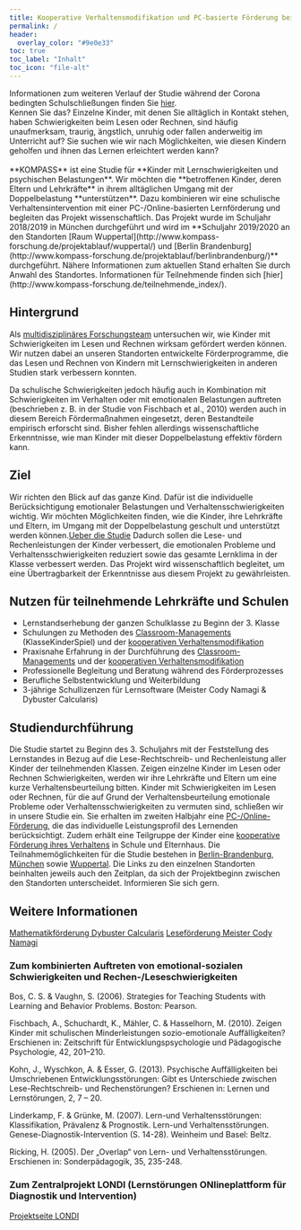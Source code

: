 ```yaml
---
title: Kooperative Verhaltensmodifikation und PC-basierte Förderung bei Verhaltensauffälligkeiten und Schulschwierigkeiten
permalink: /
header:
  overlay_color: "#9e0e33"
toc: true
toc_label: "Inhalt"
toc_icon: "file-alt"
---
```

<aside class="notice--primary">
Informationen zum weiteren Verlauf der Studie während der Corona bedingten Schulschließungen finden Sie <a href="http://www.kompass-forschung.de/teilnehmende_index/">hier</a>.
</aside>
<aside class="notice--primary">
Kennen Sie das? Einzelne Kinder, mit denen Sie alltäglich in Kontakt stehen, haben Schwierigkeiten beim Lesen oder Rechnen, sind häufig unaufmerksam, traurig, ängstlich, unruhig oder fallen anderweitig im Unterricht auf?
Sie suchen wie wir nach Möglichkeiten, wie diesen Kindern geholfen und ihnen das Lernen erleichtert werden kann?  
</aside>  
  <br> **KOMPASS** ist eine Studie für **Kinder mit Lernschwierigkeiten und psychischen Belastungen**. Wir möchten die **betroffenen Kinder, deren Eltern und Lehrkräfte** in ihrem alltäglichen Umgang mit der Doppelbelastung **unterstützen**.  
  Dazu kombinieren wir eine schulische Verhaltensintervention mit einer PC-/Online-basierten Lernförderung und begleiten das Projekt wissenschaftlich.  
  Das Projekt wurde im Schuljahr 2018/2019 in München durchgeführt und wird im **Schuljahr 2019/2020 an den Standorten [Raum Wuppertal](http://www.kompass-forschung.de/projektablauf/wuppertal/) und [Berlin Brandenburg](http://www.kompass-forschung.de/projektablauf/berlinbrandenburg/)** durchgeführt. Nähere Informationen zum aktuellen Stand erhalten Sie durch Anwahl des Standortes. Informationen für Teilnehmende finden sich [hier](http://www.kompass-forschung.de/teilnehmende_index/).

## Hintergrund
Als [multidisziplinäres Forschungsteam](http://www.kompass-forschung.de/team/) untersuchen wir, wie Kinder mit Schwierigkeiten im Lesen und Rechnen wirksam gefördert werden können. Wir nutzen dabei an unseren Standorten entwickelte Förderprogramme, die das Lesen und Rechnen von Kindern mit Lernschwierigkeiten in anderen Studien stark verbessern konnten. 

Da schulische Schwierigkeiten jedoch häufig auch in Kombination mit Schwierigkeiten im Verhalten oder mit emotionalen Belastungen auftreten (beschrieben z. B. in der Studie von Fischbach et al., 2010) werden auch in diesem Bereich Fördermaßnahmen eingesetzt, deren Bestandteile empirisch erforscht sind. 
Bisher fehlen allerdings wissenschaftliche Erkenntnisse, wie man Kinder mit dieser Doppelbelastung effektiv fördern kann.

## Ziel
Wir richten den Blick auf das ganze Kind. Dafür ist die individuelle Berücksichtigung emotionaler Belastungen und Verhaltensschwierigkeiten wichtig. 
Wir möchten Möglichkeiten finden, wie die Kinder, ihre Lehrkräfte und Eltern, im Umgang mit der Doppelbelastung geschult und unterstützt werden können.[Ueber die Studie](www.kompass-forschung.de/ueber-die-studie/)
Dadurch sollen die Lese- und Rechenleistungen der Kinder verbessert, die emotionalen Probleme und Verhaltensschwierigkeiten reduziert sowie das gesamte Lernklima in der Klasse verbessert werden.
Das Projekt wird wissenschaftlich begleitet, um eine Übertragbarkeit der Erkenntnisse aus diesem Projekt zu gewährleisten.

## Nutzen für teilnehmende Lehrkräfte und Schulen
-	Lernstandserhebung der ganzen Schulklasse zu Beginn der 3. Klasse
- Schulungen zu Methoden des [Classroom-Managements](http://www.kompass-forschung.de/ueber-die-studie/interventionen/#ii-pc-gest%C3%BCtzte-f%C3%B6rderung-der-schulischen-leistungsschw%C3%A4chen) (KlasseKinderSpiel) und der [kooperativen Verhaltensmodifikation](http://www.kompass-forschung.de/ueber-die-studie/interventionen/#ii-pc-gest%C3%BCtzte-f%C3%B6rderung-der-schulischen-leistungsschw%C3%A4chen)
- Praxisnahe Erfahrung in der Durchführung des [Classroom-Managements](http://www.kompass-forschung.de/ueber-die-studie/interventionen/#ii-pc-gest%C3%BCtzte-f%C3%B6rderung-der-schulischen-leistungsschw%C3%A4chen) und der [kooperativen Verhaltensmodifikation](http://www.kompass-forschung.de/ueber-die-studie/interventionen/#ii-pc-gest%C3%BCtzte-f%C3%B6rderung-der-schulischen-leistungsschw%C3%A4chen)
- Professionelle Begleitung und Beratung während des Förderprozesses
- Berufliche Selbstentwicklung und Weiterbildung
- 3-jährige Schullizenzen für Lernsoftware (Meister Cody Namagi & Dybuster Calcularis)

## Studiendurchführung
Die Studie startet zu Beginn des 3. Schuljahrs mit der Feststellung des Lernstandes in Bezug auf die Lese-Rechtschreib- und Rechenleistung aller Kinder der teilnehmenden Klassen.
Zeigen einzelne Kinder im Lesen oder Rechnen Schwierigkeiten, werden wir ihre Lehrkräfte und Eltern um eine kurze Verhaltensbeurteilung bitten.
Kinder mit Schwierigkeiten im Lesen oder Rechnen, für die auf Grund der Verhaltensbeurteilung emotionale Probleme oder Verhaltensschwierigkeiten zu vermuten sind, schließen wir in unsere Studie ein. 
Sie erhalten im zweiten Halbjahr eine [PC-/Online-Förderung](http://www.kompass-forschung.de/ueber-die-studie/interventionen/#ii-pc-gest%C3%BCtzte-f%C3%B6rderung-der-schulischen-leistungsschw%C3%A4chen), die das individuelle Leistungsprofil des Lernenden berücksichtigt. Zudem erhält eine Teilgruppe der Kinder eine [kooperative Förderung ihres Verhaltens](http://www.kompass-forschung.de/ueber-die-studie/interventionen/#ii-pc-/-online-gest%C3%BCtzte-f%C3%B6rderung-der-schulischen-leistungsschwierigkeiten) in Schule und Elternhaus.
Die Teilnahmemöglichkeiten für die Studie bestehen in [Berlin-Brandenburg](http://www.kompass-forschung.de/projektablauf/berlin-brandenburg/), [München](http://www.kompass-forschung.de/projektablauf/muenchen) sowie [Wuppertal](http://www.kompass-forschung.de/projektablauf/wuppertal). Die Links zu den einzelnen Standorten beinhalten jeweils auch den Zeitplan, da sich der Projektbeginn zwischen den Standorten unterscheidet. Informieren Sie sich gern.

## Weitere Informationen
[Mathematikförderung Dybuster Calcularis](https://dybuster.com/de/calcularis/)
[Leseförderung Meister Cody Namagi](https://www.meistercody.com/produkte/namagi-legasthenie/)

### Zum kombinierten Auftreten von emotional-sozialen Schwierigkeiten und Rechen-/Leseschwierigkeiten
Bos, C. S. & Vaughn, S. (2006). Strategies for Teaching Students with Learning and Behavior Problems. Boston: Pearson.

Fischbach, A., Schuchardt, K., Mähler, C. & Hasselhorn, M. (2010). Zeigen Kinder mit schulischen Minderleistungen sozio-emotionale Auffälligkeiten? Erschienen in: Zeitschrift für Entwicklungspsychologie und Pädagogische Psychologie, 42, 201–210.

Kohn, J., Wyschkon, A. & Esser, G. (2013). Psychische Auffälligkeiten bei Umschriebenen
Entwicklungsstörungen: Gibt es Unterschiede zwischen Lese-Rechtschreib- und Rechenstörungen? Erschienen in: Lernen und Lernstörungen, 2, 7 – 20.

Linderkamp, F. & Grünke, M. (2007). Lern-und Verhaltensstörungen: Klassifikation, Prävalenz & Prognostik. Lern-und Verhaltensstörungen. Genese-Diagnostik-Intervention (S. 14-28). Weinheim und Basel: Beltz.

Ricking, H. (2005). Der „Overlap“ von Lern- und Verhaltensstörungen. Erschienen in: Sonderpädagogik, 35, 235-248.

### Zum Zentralprojekt LONDI (**L**ernstörungen **ON**lineplattform für **D**iagnostik und **I**ntervention)
[Projektseite LONDI](https://www.londi.de)
